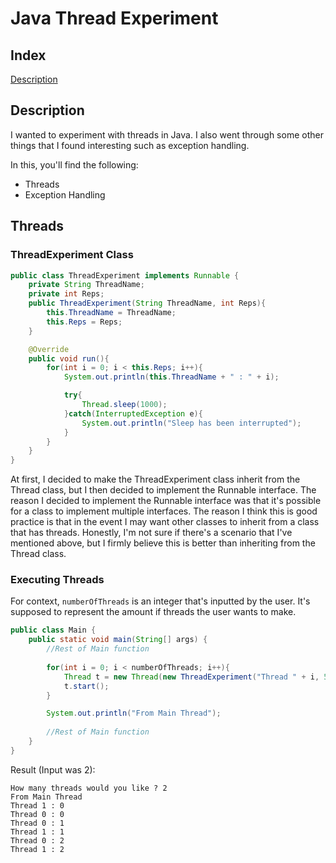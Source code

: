 # Java Thread Experiment

## Index
[Description](##Description)

## Description

I wanted to experiment with threads in Java. I also went through some other things that I found interesting such as exception handling.

In this, you'll find the following:

- Threads
- Exception Handling

## Threads

### ThreadExperiment Class
```java
public class ThreadExperiment implements Runnable {
    private String ThreadName;
    private int Reps;
    public ThreadExperiment(String ThreadName, int Reps){
        this.ThreadName = ThreadName;
        this.Reps = Reps;
    }

    @Override
    public void run(){
        for(int i = 0; i < this.Reps; i++){
            System.out.println(this.ThreadName + " : " + i);

            try{
                Thread.sleep(1000);
            }catch(InterruptedException e){
                System.out.println("Sleep has been interrupted");
            }
        }
    }
}

```

At first, I decided to make the ThreadExperiment class inherit from the Thread class, but I then decided to implement the Runnable interface. The reason I decided to implement the Runnable interface was that it's possible for a class to implement multiple interfaces. The reason I think this is good practice is that in the event I may want other classes to inherit from a class that has threads. Honestly, I'm not sure if there's a scenario that I've mentioned above, but I firmly believe this is better than inheriting from the Thread class.

### Executing Threads

For context, ```numberOfThreads``` is an integer that's inputted by the user. It's supposed to represent the amount if threads the user wants to make.

```java
public class Main {
    public static void main(String[] args) {
        //Rest of Main function
        
        for(int i = 0; i < numberOfThreads; i++){
            Thread t = new Thread(new ThreadExperiment("Thread " + i, 5));
            t.start();
        }

        System.out.println("From Main Thread");
        
        //Rest of Main function
    }
}
```
Result (Input was 2):
```
How many threads would you like ? 2
From Main Thread
Thread 1 : 0
Thread 0 : 0
Thread 0 : 1
Thread 1 : 1
Thread 0 : 2
Thread 1 : 2
```